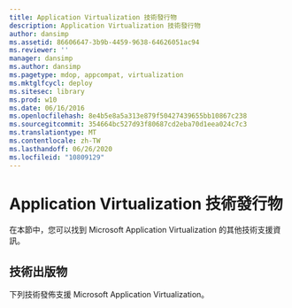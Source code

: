 ```yaml
---
title: Application Virtualization 技術發行物
description: Application Virtualization 技術發行物
author: dansimp
ms.assetid: 86606647-3b9b-4459-9638-64626051ac94
ms.reviewer: ''
manager: dansimp
ms.author: dansimp
ms.pagetype: mdop, appcompat, virtualization
ms.mktglfcycl: deploy
ms.sitesec: library
ms.prod: w10
ms.date: 06/16/2016
ms.openlocfilehash: 8e4b5e8a5a313e879f50427439655bb10867c238
ms.sourcegitcommit: 354664bc527d93f80687cd2eba70d1eea024c7c3
ms.translationtype: MT
ms.contentlocale: zh-TW
ms.lasthandoff: 06/26/2020
ms.locfileid: "10809129"
---
```

# Application Virtualization 技術發行物


在本節中，您可以找到 Microsoft Application Virtualization 的其他技術支援資訊。

## 技術出版物


下列技術發佈支援 Microsoft Application Virtualization。

 

 





